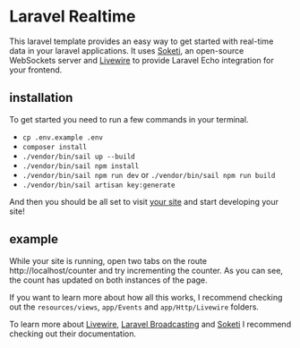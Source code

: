 # Laravel Realtime
This laravel template provides an easy way to get started with real-time data in your laravel applications.
It uses [Soketi](https://soketi.app/), an open-source WebSockets server and [Livewire](https://laravel-livewire.com) to provide Laravel Echo integration for your frontend.

## installation
To get started you need to run a few commands in your terminal.

- `cp .env.example .env`
- `composer install`
- `./vendor/bin/sail up --build`
- `./vendor/bin/sail npm install`
- `./vendor/bin/sail npm run dev` or `./vendor/bin/sail npm run build`
- `./vendor/bin/sail artisan key:generate`

And then you should be all set to visit [your site](http://127.0.0.1/) and start developing your site!

## example

While your site is running, open two tabs on the route http://localhost/counter and try incrementing the counter.
As you can see, the count has updated on both instances of the page.

If you want to learn more about how all this works, I recommend checking out the `resources/views`, `app/Events` and `app/Http/Livewire` folders.

To learn more about [Livewire](https://laravel-livewire.com/docs/2.x/quickstart), [Laravel Broadcasting](https://laravel.com/docs/10.x/broadcasting) and [Soketi](https://docs.soketi.app/) I recommend checking out their documentation.
